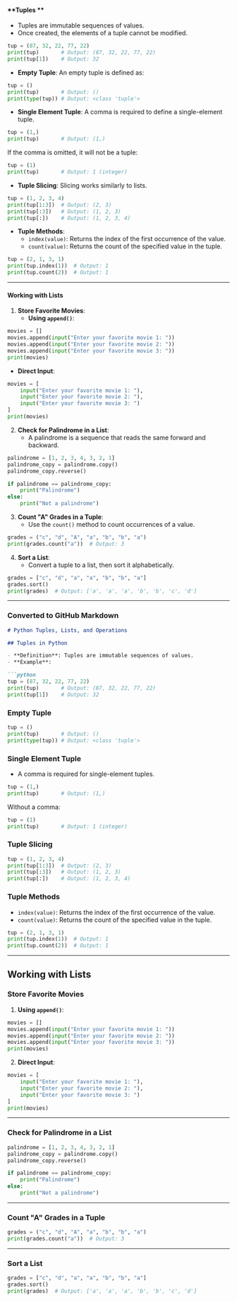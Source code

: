 
#### **Tuples **
- Tuples are immutable sequences of values.
- Once created, the elements of a tuple cannot be modified.

```python
tup = (87, 32, 22, 77, 22)
print(tup)       # Output: (87, 32, 22, 77, 22)
print(tup[1])    # Output: 32
```

- **Empty Tuple**: An empty tuple is defined as:

```python
tup = ()
print(tup)       # Output: ()
print(type(tup)) # Output: <class 'tuple'>
```

- **Single Element Tuple**: A comma is required to define a single-element tuple.

```python
tup = (1,)
print(tup)       # Output: (1,)
```

If the comma is omitted, it will not be a tuple:

```python
tup = (1)
print(tup)       # Output: 1 (integer)
```

- **Tuple Slicing**: Slicing works similarly to lists.

```python
tup = (1, 2, 3, 4)
print(tup[1:3])  # Output: (2, 3)
print(tup[:3])   # Output: (1, 2, 3)
print(tup[:])    # Output: (1, 2, 3, 4)
```

- **Tuple Methods**:
  - `index(value)`: Returns the index of the first occurrence of the value.
  - `count(value)`: Returns the count of the specified value in the tuple.

```python
tup = (2, 1, 3, 1)
print(tup.index(1))  # Output: 1
print(tup.count(2))  # Output: 1
```

---

#### **Working with Lists**
1. **Store Favorite Movies**:
   - **Using `append()`**:

```python
movies = []
movies.append(input("Enter your favorite movie 1: "))
movies.append(input("Enter your favorite movie 2: "))
movies.append(input("Enter your favorite movie 3: "))
print(movies)
```

   - **Direct Input**:

```python
movies = [
    input("Enter your favorite movie 1: "),
    input("Enter your favorite movie 2: "),
    input("Enter your favorite movie 3: ")
]
print(movies)
```

2. **Check for Palindrome in a List**:
   - A palindrome is a sequence that reads the same forward and backward.

```python
palindrome = [1, 2, 3, 4, 3, 2, 1]
palindrome_copy = palindrome.copy()
palindrome_copy.reverse()

if palindrome == palindrome_copy:
    print("Palindrome")
else:
    print("Not a palindrome")
```

3. **Count "A" Grades in a Tuple**:
   - Use the `count()` method to count occurrences of a value.

```python
grades = ("c", "d", "A", "a", "b", "b", "a")
print(grades.count("a"))  # Output: 3
```

4. **Sort a List**:
   - Convert a tuple to a list, then sort it alphabetically.

```python
grades = ["c", "d", "a", "a", "b", "b", "a"]
grades.sort()
print(grades)  # Output: ['a', 'a', 'a', 'b', 'b', 'c', 'd']
```

---

### Converted to GitHub Markdown

```markdown
# Python Tuples, Lists, and Operations

## Tuples in Python

- **Definition**: Tuples are immutable sequences of values.
- **Example**:

```python
tup = (87, 32, 22, 77, 22)
print(tup)       # Output: (87, 32, 22, 77, 22)
print(tup[1])    # Output: 32
```

### Empty Tuple

```python
tup = ()
print(tup)       # Output: ()
print(type(tup)) # Output: <class 'tuple'>
```

### Single Element Tuple

- A comma is required for single-element tuples.

```python
tup = (1,)
print(tup)       # Output: (1,)
```

Without a comma:

```python
tup = (1)
print(tup)       # Output: 1 (integer)
```

### Tuple Slicing

```python
tup = (1, 2, 3, 4)
print(tup[1:3])  # Output: (2, 3)
print(tup[:3])   # Output: (1, 2, 3)
print(tup[:])    # Output: (1, 2, 3, 4)
```

### Tuple Methods

- `index(value)`: Returns the index of the first occurrence of the value.
- `count(value)`: Returns the count of the specified value in the tuple.

```python
tup = (2, 1, 3, 1)
print(tup.index(1))  # Output: 1
print(tup.count(2))  # Output: 1
```

---

## Working with Lists

### Store Favorite Movies

1. **Using `append()`**:

```python
movies = []
movies.append(input("Enter your favorite movie 1: "))
movies.append(input("Enter your favorite movie 2: "))
movies.append(input("Enter your favorite movie 3: "))
print(movies)
```

2. **Direct Input**:

```python
movies = [
    input("Enter your favorite movie 1: "),
    input("Enter your favorite movie 2: "),
    input("Enter your favorite movie 3: ")
]
print(movies)
```

---

### Check for Palindrome in a List

```python
palindrome = [1, 2, 3, 4, 3, 2, 1]
palindrome_copy = palindrome.copy()
palindrome_copy.reverse()

if palindrome == palindrome_copy:
    print("Palindrome")
else:
    print("Not a palindrome")
```

---

### Count "A" Grades in a Tuple

```python
grades = ("c", "d", "A", "a", "b", "b", "a")
print(grades.count("a"))  # Output: 3
```

---

### Sort a List

```python
grades = ["c", "d", "a", "a", "b", "b", "a"]
grades.sort()
print(grades)  # Output: ['a', 'a', 'a', 'b', 'b', 'c', 'd']
```
```
